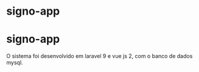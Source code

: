 # signo-app
# signo-app
O sistema foi desenvolvido em laravel 9 e vue js 2, com o banco de dados mysql.
